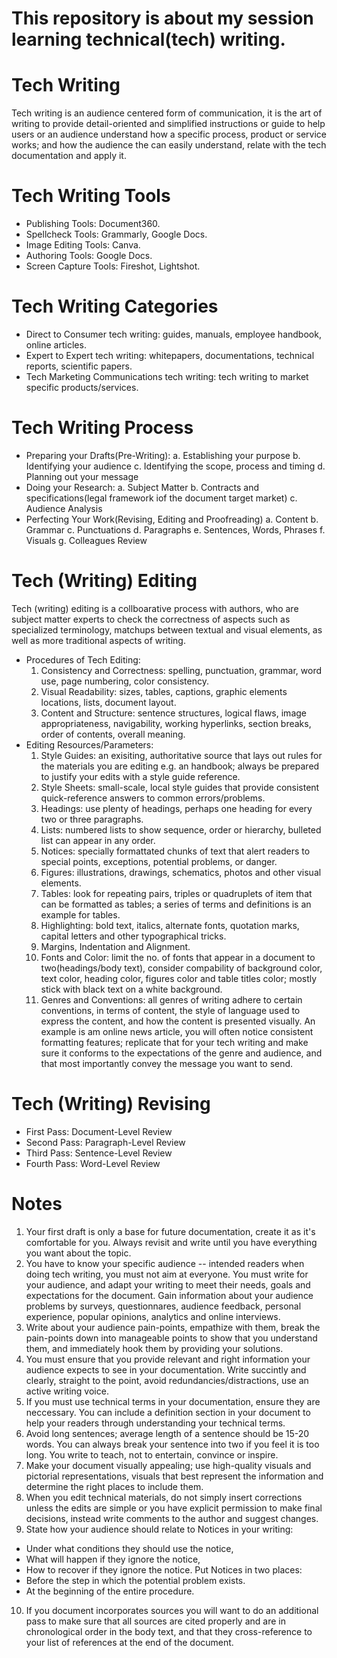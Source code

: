 # This repository is about my session learning technical(tech) writing. 

# Tech Writing 
Tech writing is an audience centered form of communication, it is the art of writing to provide 
detail-oriented and simplified instructions or guide to help users or an audience understand
how a specific process, product or service works; and how the audience the can easily understand, 
relate with the tech documentation and apply it. 

# Tech Writing Tools
- Publishing Tools: Document360.
- Spellcheck Tools: Grammarly, Google Docs.
- Image Editing Tools: Canva.
- Authoring Tools: Google Docs.
- Screen Capture Tools: Fireshot, Lightshot.

# Tech Writing Categories
- Direct to Consumer tech writing: guides, manuals, employee handbook, online articles. 
- Expert to Expert tech writing: whitepapers, documentations, technical reports, scientific papers. 
- Tech Marketing Communications tech writing: tech writing to market specific products/services.

# Tech Writing Process
- Preparing your Drafts(Pre-Writing):
    a. Establishing your purpose 
    b. Identifying your audience 
    c. Identifying the scope, process and timing
    d. Planning out your message 
- Doing your Research: 
    a. Subject Matter 
    b. Contracts and specifications(legal framework iof the document target market) 
    c. Audience Analysis 
- Perfecting Your Work(Revising, Editing and Proofreading)
    a. Content
    b. Grammar 
    c. Punctuations 
    d. Paragraphs 
    e. Sentences, Words, Phrases 
    f. Visuals 
    g. Colleagues Review 

# Tech (Writing) Editing
Tech (writing) editing is a collboarative process with authors, who are subject matter experts to check
the correctness of aspects such as specialized terminology, matchups between textual and visual elements, 
as well as more traditional aspects of writing. 
- Procedures of Tech Editing:
    1. Consistency and Correctness: spelling, punctuation, grammar, word use, page numbering, color consistency.
    2. Visual Readability: sizes, tables, captions, graphic elements locations, lists, document layout.
    3. Content and Structure: sentence structures, logical flaws, image appropriateness, navigability,
    working hyperlinks, section breaks, order of contents, overall meaning. 
- Editing Resources/Parameters:
    1. Style Guides: an exisiting, authoritative source that lays out rules for the materials you are 
    editing e.g. an handbook; always be prepared to justify your edits with a style guide reference. 
    2. Style Sheets: small-scale, local style guides that provide consistent quick-reference answers
    to common errors/problems. 
    3. Headings: use plenty of headings, perhaps one heading for every two or three paragraphs.
    4. Lists: numbered lists to show sequence, order or hierarchy, bulleted list can appear in any order. 
    5. Notices: specially formattated chunks of text that alert readers to special points, exceptions, 
    potential problems, or danger. 
    6. Figures: illustrations, drawings, schematics, photos and other visual elements. 
    7. Tables: look for repeating pairs, triples or quadruplets of item that can be formatted as tables;
    a series of terms and definitions is an example for tables.
    8. Highlighting: bold text, italics, alternate fonts, quotation marks, capital letters and other 
    typographical tricks. 
    9. Margins, Indentation and Alignment. 
    10. Fonts and Color: limit the no. of fonts that appear in a document to two(headings/body text), 
    consider compability of background color, text color, heading color, figures color and table titles
    color; mostly stick with black text on a white background. 
    11. Genres and Conventions: all genres of writing adhere to certain conventions, in terms of content,
    the style of language used to express the content, and how the content is presented visually. An example is am online news article, you will often notice consistent formatting features; replicate that for your 
    tech writing and make sure it conforms to the expectations of the genre and audience, and that most 
    importantly convey the message you want to send. 

# Tech (Writing) Revising 
- First Pass: Document-Level Review
- Second Pass: Paragraph-Level Review
- Third Pass: Sentence-Level Review
- Fourth Pass: Word-Level Review

# Notes 
1. Your first draft is only a base for future documentation, create it as it's comfortable for you. Always 
revisit and write until you have everything you want about the topic.
2. You have to know your specific audience -- intended readers when doing tech writing, you must not aim at 
everyone. You must write for your audience, and adapt your writing to meet their needs, goals and expectations 
for the document. Gain information about your audience problems by surveys, questionnares, audience feedback, 
personal experience, popular opinions, analytics and online interviews. 
3. Write about your audience pain-points, empathize with them, break the pain-points down into manageable
points to show that you understand them, and immediately hook them by providing your solutions.
4. You must ensure that you provide relevant and right information your audience expects to see in your documentation. Write succintly and clearly, straight to the point, avoid redundancies/distractions, use an active writing voice. 
5. If you must use technical terms in your documentation, ensure they are neccessary. You can include a definition section in your document to help your readers through understanding your technical terms. 
6. Avoid long sentences; average length of a sentence should be 15-20 words. You can always break your sentence into two if you feel it is too long. You write to teach, not to entertain, convince or inspire. 
7. Make your document visually appealing; use high-quality visuals and pictorial representations, visuals 
that best represent the information and determine the right places to include them. 
8. When you edit technical materials, do not simply insert corrections unless the edits are simple or you have 
explicit permission to make final decisions, instead write comments to the author and suggest changes. 
9. State how your audience should relate to Notices in your writing:
- Under what conditions they should use the notice,
- What will happen if they ignore the notice,
- How to recover if they ignore the notice.
 Put Notices in two places:
- Before the step in which the potential problem exists.
- At the beginning of the entire procedure. 
10. If you document incorporates sources you will want to do an additional pass to make sure that all sources are cited properly and are in chronological order in the body text, and that they cross-reference to your list of references at the end of the document. 